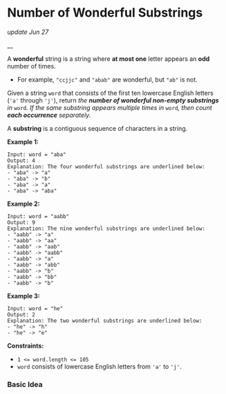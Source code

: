 # Number of Wonderful Substrings

_update Jun 27_

\_\_

A **wonderful** string is a string where **at most one** letter appears an **odd** number of times.

* For example, `"ccjjc"` and `"abab"` are wonderful, but `"ab"` is not.

Given a string `word` that consists of the first ten lowercase English letters \(`'a'` through `'j'`\), return _the **number of wonderful non-empty substrings** in_ `word`_. If the same substring appears multiple times in_ `word`_, then count **each occurrence** separately._

A **substring** is a contiguous sequence of characters in a string.

**Example 1:**

```text
Input: word = "aba"
Output: 4
Explanation: The four wonderful substrings are underlined below:
- "aba" -> "a"
- "aba" -> "b"
- "aba" -> "a"
- "aba" -> "aba"
```

**Example 2:**

```text
Input: word = "aabb"
Output: 9
Explanation: The nine wonderful substrings are underlined below:
- "aabb" -> "a"
- "aabb" -> "aa"
- "aabb" -> "aab"
- "aabb" -> "aabb"
- "aabb" -> "a"
- "aabb" -> "abb"
- "aabb" -> "b"
- "aabb" -> "bb"
- "aabb" -> "b"
```

**Example 3:**

```text
Input: word = "he"
Output: 2
Explanation: The two wonderful substrings are underlined below:
- "he" -> "h"
- "he" -> "e"
```

**Constraints:**

* `1 <= word.length <= 105`
* `word` consists of lowercase English letters from `'a'` to `'j'`.

### Basic Idea



